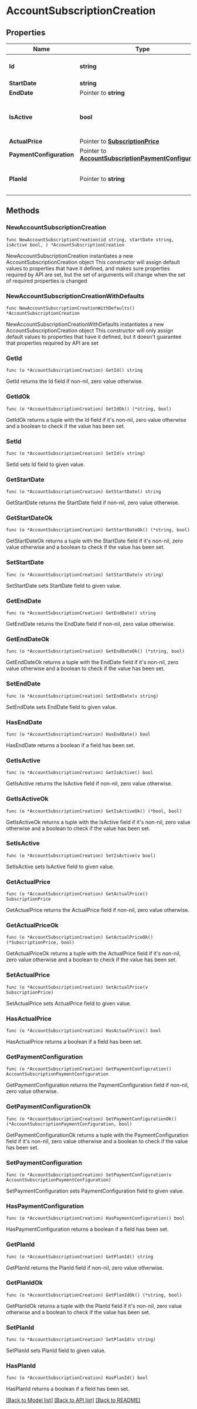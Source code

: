 # AccountSubscriptionCreation

## Properties

Name | Type | Description | Notes
------------ | ------------- | ------------- | -------------
**Id** | **string** | The ID of the subscription | [readonly] 
**StartDate** | **string** |  | 
**EndDate** | Pointer to **string** |  | [optional] 
**IsActive** | **bool** | Is the subscription currently active or not? | [readonly] 
**ActualPrice** | Pointer to [**SubscriptionPrice**](SubscriptionPrice.md) |  | [optional] 
**PaymentConfiguration** | Pointer to [**AccountSubscriptionPaymentConfiguration**](AccountSubscriptionPaymentConfiguration.md) |  | [optional] 
**PlanId** | Pointer to **string** | The ID of the plan to subscribe to | [optional] 

## Methods

### NewAccountSubscriptionCreation

`func NewAccountSubscriptionCreation(id string, startDate string, isActive bool, ) *AccountSubscriptionCreation`

NewAccountSubscriptionCreation instantiates a new AccountSubscriptionCreation object
This constructor will assign default values to properties that have it defined,
and makes sure properties required by API are set, but the set of arguments
will change when the set of required properties is changed

### NewAccountSubscriptionCreationWithDefaults

`func NewAccountSubscriptionCreationWithDefaults() *AccountSubscriptionCreation`

NewAccountSubscriptionCreationWithDefaults instantiates a new AccountSubscriptionCreation object
This constructor will only assign default values to properties that have it defined,
but it doesn't guarantee that properties required by API are set

### GetId

`func (o *AccountSubscriptionCreation) GetId() string`

GetId returns the Id field if non-nil, zero value otherwise.

### GetIdOk

`func (o *AccountSubscriptionCreation) GetIdOk() (*string, bool)`

GetIdOk returns a tuple with the Id field if it's non-nil, zero value otherwise
and a boolean to check if the value has been set.

### SetId

`func (o *AccountSubscriptionCreation) SetId(v string)`

SetId sets Id field to given value.


### GetStartDate

`func (o *AccountSubscriptionCreation) GetStartDate() string`

GetStartDate returns the StartDate field if non-nil, zero value otherwise.

### GetStartDateOk

`func (o *AccountSubscriptionCreation) GetStartDateOk() (*string, bool)`

GetStartDateOk returns a tuple with the StartDate field if it's non-nil, zero value otherwise
and a boolean to check if the value has been set.

### SetStartDate

`func (o *AccountSubscriptionCreation) SetStartDate(v string)`

SetStartDate sets StartDate field to given value.


### GetEndDate

`func (o *AccountSubscriptionCreation) GetEndDate() string`

GetEndDate returns the EndDate field if non-nil, zero value otherwise.

### GetEndDateOk

`func (o *AccountSubscriptionCreation) GetEndDateOk() (*string, bool)`

GetEndDateOk returns a tuple with the EndDate field if it's non-nil, zero value otherwise
and a boolean to check if the value has been set.

### SetEndDate

`func (o *AccountSubscriptionCreation) SetEndDate(v string)`

SetEndDate sets EndDate field to given value.

### HasEndDate

`func (o *AccountSubscriptionCreation) HasEndDate() bool`

HasEndDate returns a boolean if a field has been set.

### GetIsActive

`func (o *AccountSubscriptionCreation) GetIsActive() bool`

GetIsActive returns the IsActive field if non-nil, zero value otherwise.

### GetIsActiveOk

`func (o *AccountSubscriptionCreation) GetIsActiveOk() (*bool, bool)`

GetIsActiveOk returns a tuple with the IsActive field if it's non-nil, zero value otherwise
and a boolean to check if the value has been set.

### SetIsActive

`func (o *AccountSubscriptionCreation) SetIsActive(v bool)`

SetIsActive sets IsActive field to given value.


### GetActualPrice

`func (o *AccountSubscriptionCreation) GetActualPrice() SubscriptionPrice`

GetActualPrice returns the ActualPrice field if non-nil, zero value otherwise.

### GetActualPriceOk

`func (o *AccountSubscriptionCreation) GetActualPriceOk() (*SubscriptionPrice, bool)`

GetActualPriceOk returns a tuple with the ActualPrice field if it's non-nil, zero value otherwise
and a boolean to check if the value has been set.

### SetActualPrice

`func (o *AccountSubscriptionCreation) SetActualPrice(v SubscriptionPrice)`

SetActualPrice sets ActualPrice field to given value.

### HasActualPrice

`func (o *AccountSubscriptionCreation) HasActualPrice() bool`

HasActualPrice returns a boolean if a field has been set.

### GetPaymentConfiguration

`func (o *AccountSubscriptionCreation) GetPaymentConfiguration() AccountSubscriptionPaymentConfiguration`

GetPaymentConfiguration returns the PaymentConfiguration field if non-nil, zero value otherwise.

### GetPaymentConfigurationOk

`func (o *AccountSubscriptionCreation) GetPaymentConfigurationOk() (*AccountSubscriptionPaymentConfiguration, bool)`

GetPaymentConfigurationOk returns a tuple with the PaymentConfiguration field if it's non-nil, zero value otherwise
and a boolean to check if the value has been set.

### SetPaymentConfiguration

`func (o *AccountSubscriptionCreation) SetPaymentConfiguration(v AccountSubscriptionPaymentConfiguration)`

SetPaymentConfiguration sets PaymentConfiguration field to given value.

### HasPaymentConfiguration

`func (o *AccountSubscriptionCreation) HasPaymentConfiguration() bool`

HasPaymentConfiguration returns a boolean if a field has been set.

### GetPlanId

`func (o *AccountSubscriptionCreation) GetPlanId() string`

GetPlanId returns the PlanId field if non-nil, zero value otherwise.

### GetPlanIdOk

`func (o *AccountSubscriptionCreation) GetPlanIdOk() (*string, bool)`

GetPlanIdOk returns a tuple with the PlanId field if it's non-nil, zero value otherwise
and a boolean to check if the value has been set.

### SetPlanId

`func (o *AccountSubscriptionCreation) SetPlanId(v string)`

SetPlanId sets PlanId field to given value.

### HasPlanId

`func (o *AccountSubscriptionCreation) HasPlanId() bool`

HasPlanId returns a boolean if a field has been set.


[[Back to Model list]](../README.md#documentation-for-models) [[Back to API list]](../README.md#documentation-for-api-endpoints) [[Back to README]](../README.md)



